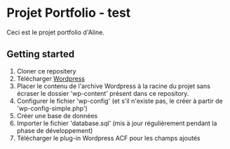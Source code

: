 # Projet Portfolio - test

Ceci est le projet portfolio d'Aline.

## Getting started

1. Cloner ce repositery
2. Télécharger [Wordpress](https://wordpress.org)
3. Placer le contenu de l'archive Wordpress à la racine du projet sans écraser le dossier 'wp-content' présent dans ce repository.
4. Configurer le fichier 'wp-config' (et s'il n'existe pas, le créer à partir de 'wp-config-simple.php')
5. Créer une base de données
6. Importer le fichier 'database.sql' (mis à jour régulièrement pendant la phase de développement)
7. Télécharger le plug-in Wordpress ACF pour les champs ajoutés

